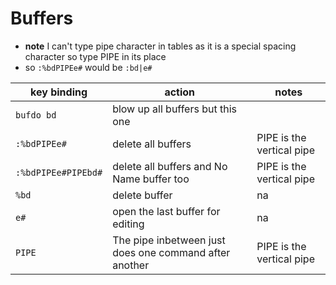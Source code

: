 # Buffers
* **note** I can't type pipe character in tables as it is a special spacing character so type PIPE in its place
* so `:%bdPIPEe#` would be `:bd|e#`  

| key binding         | action                                                 | notes                     |
|---------------------|--------------------------------------------------------|---------------------------|
| `bufdo bd`          | blow up all buffers but this one                       |                           |
| `:%bdPIPEe#`        | delete all buffers                                     | PIPE is the vertical pipe |
| `:%bdPIPEe#PIPEbd#` | delete all buffers and No Name buffer too              | PIPE is the vertical pipe  |
| `%bd`               | delete buffer                                          | na                        |
| `e#`                | open the last buffer for editing                       | na                        |
| `PIPE`              | The pipe inbetween just does one command after another | PIPE is the vertical pipe |
